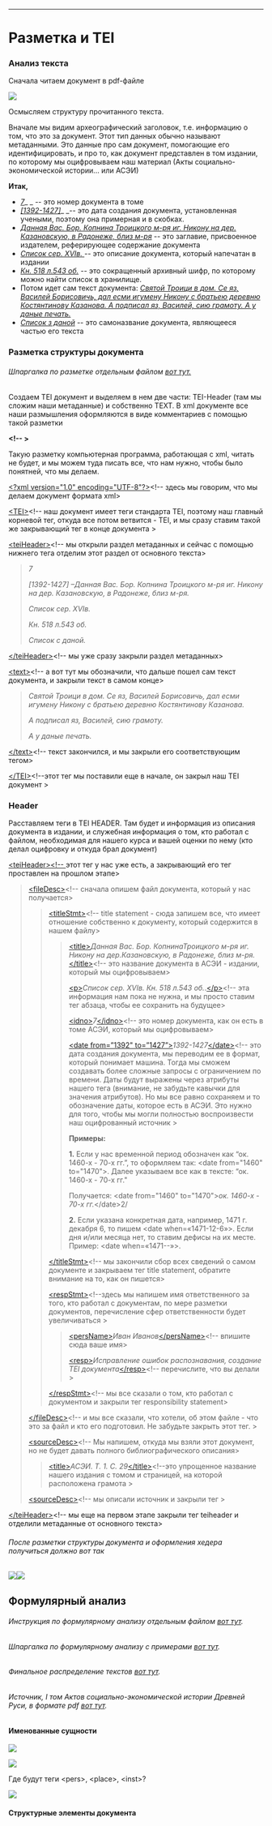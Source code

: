
---

# Разметка и TEI

### Анализ текста

Сначала читаем документ в pdf-файле

![](https://lh5.googleusercontent.com/cSrMETrJGljleaoP-99b2KtULvE3_iS6e2lG2ewDXKoV9L57V94g7LMRmfQ7k59AEtolNOfBLDIji9aCujE-e3wBAYsaBlyHh3E6vOpIPNfSMLKXq_MK0IR7SP610Q-HdUrNgj9y)

Осмысляем структуру прочитанного текста.

Вначале мы видим археографический заголовок, т.е. информацию о том, что это за документ. Этот тип данных обычно называют метаданными. Это данные про сам документ, помогающие его идентифицировать, и про то, как документ представлен в том издании, по которому мы оцифровываем наш материал \(Акты социально-экономической истории… или АСЭИ\)

**Итак,**

* [_7_](#header)_ _ -- это номер документа в томе
* [_\[1392-1427\]_](#header)_ _-- это дата создания документа, установленная учеными, поэтому она примерная и в скобках.
* [_Данная Вас. Бор. Копнина Троицкого м-ря иг. Никону на дер. Казановскую, в Радонеже, близ м-ря_](#header) -- это заглавие, присвоенное издателем, реферирующее содержание документа
* [_Список сер. XVIв._ ](#header)-- это описание документа, который напечатан в издании
* [_Кн. 518 л.543 об._](#header) -- это сокращенный архивный шифр, по которому можно найти список в хранилище.
* Потом идет сам текст документа: [_Святой Троици в дом. Се яз, Василей Борисовичь, дал есми игумену Никону с братьею деревню Костянтинову Казанова. А подписал яз, Василей, сию грамоту. А у даные печать._](#header)
* [_Список з даной_](#header) -- это самоназвание документа, являющееся частью его текста 

### Разметка структуры документа

###### Шпаргалка по разметке отдельным файлом [вот тут.](https://drive.google.com/drive/folders/1DkFbdxhVBd2S4neujt1anY3SRsN0MwYP)

Создаем  TEI документ и выделяем в нем две части: TEI-Header \(там мы сложим наши метаданные\) и собственно TEXT. В xml документе все наши размышления оформляются в виде комментариев с помощью такой разметки

**&lt;!-- &gt;**

Такую разметку компьютерная программа, работающая с xml, читать не будет, и мы можем туда писать все, что нам нужно, чтобы было понятней, что мы делаем.

[&lt;?xml version="1.0" encoding="UTF-8"?&gt;](#header)&lt;!-- здесь мы говорим, что мы делаем документ формата xml&gt;

[&lt;TEI&gt;](#header)&lt;!-- наш документ имеет теги стандарта TEI, поэтому наш главный корневой тег, откуда все потом ветвится - TEI, и мы сразу ставим такой же закрывающий тег в конце документа &gt;

[&lt;teiHeader&gt;](#header)&lt;!-- мы открыли раздел метаданных и сейчас с помощью нижнего тега отделим этот раздел от основного текста&gt;

> _7_
>
> _\[1392-1427\] –Данная Вас. Бор. Копнина Троицкого м-ря иг. Никону на дер. Казановскую, в Радонеже, близ м-ря._
>
> _Список сер. XVIв._
>
> _Кн. 518 л.543 об._
>
> _Список с даной._

[&lt;/teiHeader&gt;](#header)&lt;!-- мы уже сразу закрыли раздел метаданных&gt;

[&lt;text&gt;](#header)&lt;!-- а вот тут мы обозначили, что дальше пошел сам текст документа, и закрыли текст в самом конце&gt;

> _Святой Троици в дом. Се яз, Василей Борисовичь, дал есми игумену Никону с братьею деревню Костянтинову Казанова._
>
> _А подписал яз, Василей, сию грамоту._
>
> _А у даные печать._

[&lt;/text&gt;](#header)&lt;!-- текст закончился, и мы закрыли его соответствующим тегом&gt;

[&lt;/TEI&gt;](#header)&lt;!--этот тег мы поставили еще в начале, он закрыл наш TEI документ &gt;

### Header

Расставляем теги в TEI HEADER. Там будет и информация из описания документа в издании, и служебная информация о том, кто работал с файлом, необходимая для нашего курса и вашей оценки по нему \(кто делал оцифровку и откуда брал документ\)

[&lt;teiHeader&gt;&lt;!-- ](#header-)этот тег у нас уже есть, а закрывающий его тег проставлен на прошлом этапе&gt;

> [&lt;fileDesc&gt;](#header-)&lt;!-- сначала опишем файл документа, который у нас получается&gt;
>
> > [&lt;titleStmt&gt;](#header-)&lt;!-- title statement - сюда запишем все, что имеет отношение собственно к документу, который содержится в нашем файлу&gt;
> >
> > > [&lt;title&gt;](#header-)_Данная Вас. Бор. КопнинаТроицкого м-ря иг. Никону на дер.Казановскую, в Радонеже, близ м-ря._[&lt;/title&gt;](#header-)&lt;!-- это название документа в АСЭИ - издании, который мы оцифровываем&gt;
> > >
> > > [&lt;p&gt;](#header-)_Список сер. XVIв. Кн. 518 л.543 об._.[&lt;/p&gt;](#header-)&lt;!-- эта информация нам пока не нужна, и мы просто ставим тег абзаца, чтобы ее сохранить на будущее&gt;
> > >
> > > [&lt;idno&gt;](#header-)_7_[&lt;/idno&gt;](#header-)&lt;!-- это номер документа, как он есть в томе АСЭИ, который мы оцифровываем&gt;
> > >
> > > [&lt;date from=”1392" to=”1427”&gt;](#header-)_1392-1427_[&lt;/date&gt;](#header-)&lt;!-- это дата создания документа, мы переводим ее в формат, который понимает машина. Тогда мы сможем создавать более сложные запросы с ограничением по времени. Даты будут выражены через атрибуты нашего тега \(внимание, не забудьте кавычки для значения атрибутов\). Но мы все равно сохраняем и то обозначение даты, которое есть в АСЭИ. Это нужно для того, чтобы мы могли полностью воспроизвести наш оцифрованный источник &gt;
> > >
> > > **Примеры:**
> > >
> > > **1.** Если у нас временной период обозначен как “ок. 1460-х - 70-х гг.”, то оформляем так: &lt;date from="1460" to="1470"&gt;. Далее указываем все как в тексте: “ок. 1460-х - 70-х гг."
> > >
> > > Получается: &lt;date from="1460" to="1470"&gt;_ок. 1460-х - 70-х гг._&lt;/date&gt;2/
> > >
> > > **2.** Если указана конкретная дата, например, 1471 г. декабря 6, то пишем &lt;date when=«1471-12-6»&gt;. Если дня и/или месяца нет, то ставим дефисы на их месте. Пример: &lt;date when=«1471--»&gt;.
> >
> > [&lt;/titleStmt&gt;](#header-)&lt;!-- мы закончили сбор всех сведений о самом документе и закрываем тег title statement, обратите внимание на то, как он пишется&gt;
> >
> > [&lt;respStmt&gt;](#header-)&lt;!--здесь мы напишем имя ответственного за того, кто работал с документам, по мере разметки документов, перечисление сфер ответственности будет увеличиваться &gt;
> >
> > > [&lt;persName&gt;](#header-)_Иван Иванов_[&lt;/persName&gt;](#H)&lt;!-- впишите сюда ваше имя&gt;
> > >
> > > [&lt;resp&gt;](#header-)_Исправление ошибок распознавания, создание TEI документа_[&lt;/resp&gt;](#header-)&lt;!-- перечислите, что вы делали &gt;
> >
> > [&lt;/respStmt&gt;](#header-)&lt;!-- мы все сказали о том, кто работал с документом и закрыли тег responsibility statement&gt;
>
> [&lt;/fileDesc&gt;](#header-)&lt;!-- и мы все сказали, что хотели, об этом файле - что это за файл и кто его подготовил. Не забудьте закрыть этот тег. &gt;
>
> [&lt;sourceDesc&gt;](#header-)&lt;!-- Мы напишем, откуда мы взяли этот документ, но не будет давать полного библиографического описания&gt;
>
> > [&lt;title&gt;](#header-)_АСЭИ. Т. 1. С. 29_[&lt;/title&gt;](#header-)&lt;!--это упрощенное название нашего издания с томом и страницей, на которой расположена грамота &gt;
>
> [&lt;sourceDesc&gt;](#header-)&lt;!-- мы описали источник и закрыли тег &gt;

[&lt;/teiHeader&gt;](#header-)&lt;!-- мы еще на первом этапе закрыли тег teiheader и отделили метаданные от основного текста&gt;

  

###### После разметки структуры документа и оформления хедера получиться должно вот так

![](/assets/import3333.png)![](/assets/import22222.png)

## Формулярный анализ

###### Инструкция по формулярному анализу отдельным файлом [вот тут](https://drive.google.com/drive/folders/1DkFbdxhVBd2S4neujt1anY3SRsN0MwYP).

###### Шпаргалка по формулярному анализу с примерами [вот тут](https://docs.google.com/spreadsheets/d/1rq3y7O6lyBlXezG9IsCRLXr6bGsC38KtX1qk7ikayt4/edit#gid=0).

###### Финальное распределение текстов [вот тут](https://docs.google.com/spreadsheets/d/162TWSqv3wyVEPCVBc7p6RKpCYDmpgautEJbvyBoj0xc/edit?usp=sharing).

###### Источник, I том Актов социально-экономической истории Древней Руси, в формате pdf [вот тут](https://drive.google.com/drive/folders/1DkFbdxhVBd2S4neujt1anY3SRsN0MwYP).

#### Именованные сущности

![](https://lh4.googleusercontent.com/oAMzn-SwluDjTA2es87uSFTki2_f5XKIyYFiO99u8Q98l4_c991XF9-Xx8CvRTv-Q-ldmLVfBeqfTWWZpI_tHBV_q1cChkeuyZdj1tKaTi9EElTDpcNYO8jgMYbqAdMP4ROBfANDz0g)

![](https://lh4.googleusercontent.com/9xnxadbFm79axOo0QH9nZonhzQ9G6Qh6dPjguAZd_H394BqEp_HWN1eHNBDXnHAdTxdn4vOgNdBxVxFkrWq4E8qP2N98JMD6vdOaInB9fgw9t_8O3PWlyaPkbGlK57DRLZgeh7ySgWk)

Где будут теги &lt;pers&gt;, &lt;place&gt;, &lt;inst&gt;?

![](https://lh5.googleusercontent.com/JsjghgojjLpsYSh5MzWQzIquGnWGwtpoHcZEXb60NZ1_vvh6E-A86vFuGbAl9d5zeUNTwfkznVjCT54C00J1JdCE9kWUbEVNtBQl7_c6SVLw4iNs9L9sdPHjY18ISrFG6NNENMCDhNU)

#### Структурные элементы документа



